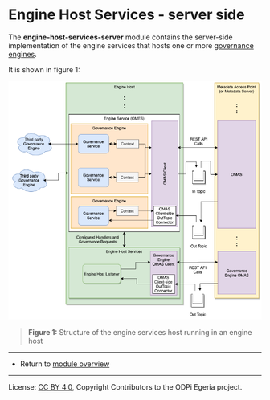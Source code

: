 <!-- SPDX-License-Identifier: CC-BY-4.0 -->
<!-- Copyright Contributors to the ODPi Egeria project. -->

# Engine Host Services - server side

The **engine-host-services-server** module contains the server-side
implementation of the engine services that hosts one or more
[governance engines](../../../access-services/governance-engine/docs/concepts/governance-engine.md).

It is shown in figure 1:

![Figure 1](../docs/engine-host-internals.png#pagewidth)
> **Figure 1:** Structure of the engine services host running in an engine host


----
* Return to [module overview](..)


----
License: [CC BY 4.0](https://creativecommons.org/licenses/by/4.0/),
Copyright Contributors to the ODPi Egeria project.